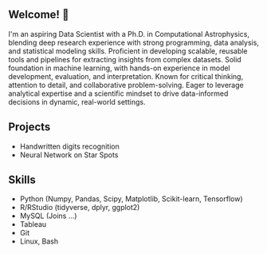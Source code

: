 ## Welcome! 👋 

I'm an aspiring Data Scientist with a Ph.D. in Computational Astrophysics, blending deep research experience with strong programming, data analysis, and statistical modeling skills. Proficient in developing scalable, reusable tools and pipelines for extracting insights from complex datasets. Solid foundation in machine learning, with hands-on experience in model development, evaluation, and interpretation. Known for critical thinking, attention to detail, and collaborative problem-solving. Eager to leverage analytical expertise and a scientific mindset to drive data-informed decisions in dynamic, real-world settings.

## Projects

- Handwritten digits recognition
- Neural Network on Star Spots

## Skills

- Python (Numpy, Pandas, Scipy, Matplotlib, Scikit-learn, Tensorflow)
- R/RStudio (tidyverse, dplyr, ggplot2)
- MySQL (Joins ...)
- Tableau
- Git
- Linux, Bash